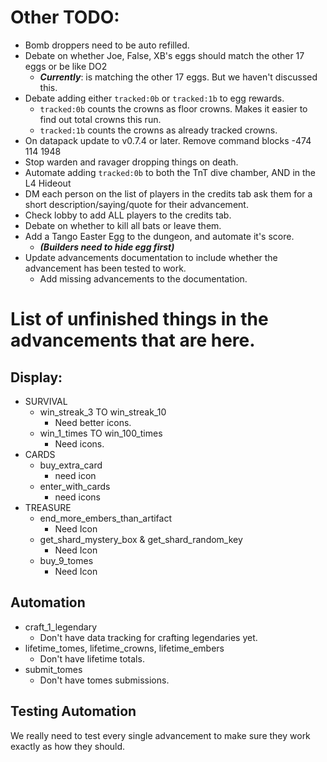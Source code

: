 # Other TODO:
- Bomb droppers need to be auto refilled.
- Debate on whether Joe, False, XB's eggs should match the other 17 eggs or be like DO2
  - **_Currently_**: is matching the other 17 eggs. But we haven't discussed this.
- Debate adding either `tracked:0b` or `tracked:1b` to egg rewards.
  - `tracked:0b` counts the crowns as floor crowns. Makes it easier to find out total crowns this run.
  - `tracked:1b` counts the crowns as already tracked crowns.
- On datapack update to v0.7.4 or later. Remove command blocks -474 114 1948
- Stop warden and ravager dropping things on death.
- Automate adding `tracked:0b` to both the TnT dive chamber, AND in the L4 Hideout
- DM each person on the list of players in the credits tab ask them for a short description/saying/quote for their advancement.
- Check lobby to add ALL players to the credits tab.
- Debate on whether to kill all bats or leave them.
- Add a Tango Easter Egg to the dungeon, and automate it's score. 
  - **_(Builders need to hide egg first)_**
- Update advancements documentation to include whether the advancement has been tested to work.
  - Add missing advancements to the documentation.
# List of unfinished things in the advancements that are here.

## Display:
 - SURVIVAL
   - win_streak_3 TO win_streak_10
       - Need better icons.
   - win_1_times TO win_100_times
       - Need icons.
 - CARDS
     - buy_extra_card
       - need icon
     - enter_with_cards
       - need icons
 - TREASURE
   - end_more_embers_than_artifact
     - Need Icon
   - get_shard_mystery_box & get_shard_random_key
     - Need Icon
   - buy_9_tomes
     - Need Icon
## Automation
 - craft_1_legendary
      - Don't have data tracking for crafting legendaries yet.
 - lifetime_tomes, lifetime_crowns, lifetime_embers
   - Don't have lifetime totals.
 - submit_tomes
   - Don't have tomes submissions.
 

## Testing Automation
We really need to test every single advancement to make sure they work exactly as how they should.

